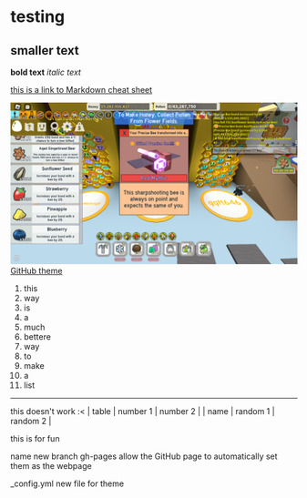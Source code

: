 # testing
## smaller text

**bold text**
*italic text*

[this is a link to Markdown cheat sheet](https://www.markdownguide.org/cheat-sheet/)

![a image](RobloxScreenShot20230102_192512964.png)
[GitHub theme](https://pages.github.com/themes/)

1. this
2. way
3. is
4. a
5. much
6. bettere
7. way
8. to
9. make
10. a
11. list

---
this doesn't work :<
| table | number 1 | number 2 |
| name | random 1 | random 2 |
    
this is for fun

name new branch gh-pages allow the GitHub page to automatically set them as the webpage

_config.yml new file for theme
